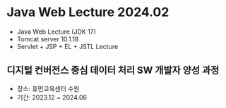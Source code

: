 # Java Web Lecture 2024.02
- Java Web Lecture (JDK 17)
- Tomcat server 10.1.18
- Servlet + JSP + EL + JSTL Lecture

## 디지털 컨버전스 중심 데이터 처리 SW 개발자 양성 과정
- 장소: 휴먼교육센터 수원
- 기간: 2023.12 ~ 2024.06
